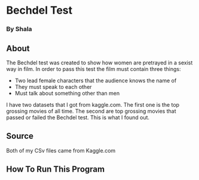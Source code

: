 # Bechdel Test
### By Shala 

## About

The Bechdel test was created to show how women are pretrayed in a sexist way in film. In order to pass this test the film must contain three things:
 - Two lead female characters that the audience knows the name of 
 - They must speak to each other
 - Must talk about something other than men

I have two datasets that I got from kaggle.com. The first one is the top grossing movies of all time. The second are top grossing movies that passed or failed the Bechdel test. This is what I found out.

## Source 
Both of my CSv files came from Kaggle.com

## How To Run This Program 
